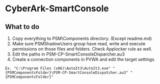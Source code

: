 # CyberArk-SmartConsole

## What to do
1. Copy everything to PSM\Components directory. (Except readme.md)
2. Make sure PSMShadowUsers group have read, write and execute permissions on those files and folders. Check Applocker rule as well.
3. Edit the paths in PSM-CP-SmartConsoleDisparcher.au3
4. Create a connection components in PVWA and edit the target settings. 

``` 
Ex. "C:\Program Files (x86)\AutoIt3\AutoIt3.exe" "{PSMComponentsFolder}\PSM-CP-SmartConsoleDispatcher.au3" "{PSMComponentsFolder}"
```
